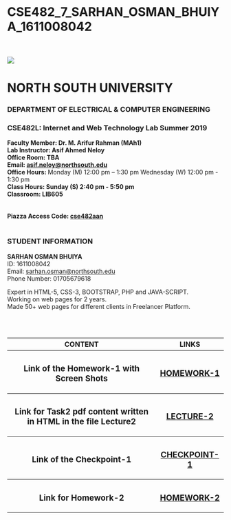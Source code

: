 # CSE482_7_SARHAN_OSMAN_BHUIYA_1611008042

<html>
<head>
	<title></title>
</head>
<style>

body{
	background-color: #F1F8FF;
	width: 80%;
	margin-left: 4cm;
}
	
table, th, td {
  border: 1px solid black;
  border-collapse: collapse;
  font-size: 15px;
}

.heading{
	text-align:center;
	font-size: 20px;
	overflow: hidden;
	background-color: #86509C;
	color: white;
	font-weight: bolder;
}

.heading1{
	text-align:left;
	font-size: 15px;
	float: left;
}

.heading2{
	text-align:left;
	font-size: 15px;
	float: right;
}

</style>


<body>
<br><br>
	
<div class="heading">
	<img class="ab" src="https://github.com/SarhanOsmanBhuiya/CSE482_7_SARHAN_OSMAN_BHUIYA_1611008042/blob/master/image/index.jpg">
	<h1>NORTH SOUTH UNIVERSITY</h1>
	<h3>DEPARTMENT OF ELECTRICAL & COMPUTER ENGINEERING</h3>
</div>
<div class="heading1">
	<h3>CSE482L: Internet and Web Technology Lab Summer 2019 </h3>
	<p>
		<b>Faculty Member: Dr. M. Arifur Rahman (MAh1) 
			<br> Lab Instructor: Asif Ahmed Neloy 
			<br> Office Room: TBA 
			<br> Email: <a href="http://www.gmail.com/"> asif.neloy@northsouth.edu </a>
 			<br>Office Hours: </b>	 Monday (M) 12:00 pm – 1:30 pm  Wednesday (W) 12:00 pm - 1:30 pm 
		  	<br><b>Class Hours: Sunday (S) 2:40 pm - 5:50 pm</b> 
			<br><b>Classroom: LIB605  
			<br><br><br>
 			Piazza Access Code: <a href="https://piazza.com/?">cse482aan </a> </b><br><br>
	</p>	 		
</div>
<div class="heading2">
	<h3>STUDENT INFORMATION</h3>
	<p>
		<b>SARHAN OSMAN BHUIYA</b> <img src="https://github.com/SarhanOsmanBhuiya/CSE482_7_SARHAN_OSMAN_BHUIYA_1611008042/blob/master/image/1.JPG" width="2cm" height="2cm">
			<br> ID: 1611008042 
			<br> Email: <a href="http://www.gmail.com/"> sarhan.osman@northsouth.edu </a>
			<br>
				Phone Number: 01705679618
			<br>
				<p>Expert in HTML-5, CSS-3, BOOTSTRAP, PHP and JAVA-SCRIPT. <br>Working on web pages for 2 years. <br> Made 50+ web pages for different clients in Freelancer Platform.</p>
			<br><br>	
	</p>	 		
</div>

<div>
	<table style="width:100%">
		<tr>
			<th>CONTENT</th>
			<th>LINKS</th> 
		</tr>  
		<tr>
			<th><h3>Link of the Homework-1 with Screen Shots</h3></th>
			<th><h3><a 
		   href="https://github.com/SarhanOsmanBhuiya/CSE482_7_SARHAN_OSMAN_BHUIYA_1611008042/blob/master/HOMEWORKS/HOMEWORK-1/index.md">HOMEWORK-1</a></h3></th> 
		</tr>
		<tr>
			<th><h3>Link for Task2 pdf content written in HTML in the file Lecture2</h3></th>
			<th><h3><a href="https://github.com/SarhanOsmanBhuiya/CSE482_7_SARHAN_OSMAN_BHUIYA_1611008042/blob/master/LECTURE2/index.md">LECTURE-2</a></h3></th> 
		</tr>
		<tr>
			<th><h3>Link of the Checkpoint-1</h3></th>
			<th><h3><a href="https://github.com/SarhanOsmanBhuiya/CSE482_7_SARHAN_OSMAN_BHUIYA_1611008042/blob/master/Checkpoint1/UML%20DIAGRAM.jpg">CHECKPOINT-1</a></h3></th> 
		</tr>
		<tr>
			<th><h3>Link for Homework-2</h3></th>
			<th><h3><a href="https://github.com/SarhanOsmanBhuiya/CSE482_7_SARHAN_OSMAN_BHUIYA_1611008042/blob/master/HOMEWORKS/HOMEWORK-2/index.md">HOMEWORK-2</a></h3></th> 
		</tr>
				</table>
</div>



</body>
</html>

